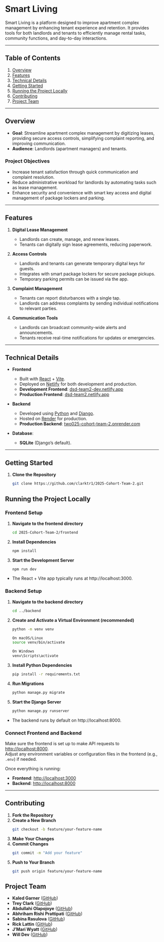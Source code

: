 # Smart Living

Smart Living is a platform designed to improve apartment complex management by enhancing tenant experience and retention. It provides tools for both landlords and tenants to efficiently manage rental tasks, community functions, and day-to-day interactions.

---

## Table of Contents
1. [Overview](#overview)  
2. [Features](#features)  
3. [Technical Details](#technical-details)  
4. [Getting Started](#getting-started)  
5. [Running the Project Locally](#running-the-project-locally)  
6. [Contributing](#contributing)  
7. [Project Team](#project-team)  

---

## Overview

- **Goal**: Streamline apartment complex management by digitizing leases, providing secure access controls, simplifying complaint reporting, and improving communication.  
- **Audience**: Landlords (apartment managers) and tenants.

### Project Objectives
- Increase tenant satisfaction through quick communication and complaint resolution.
- Reduce administrative workload for landlords by automating tasks such as lease management.
- Enhance security and convenience with smart key access and digital management of package lockers and parking.

---

## Features

1. **Digital Lease Management**  
   - Landlords can create, manage, and renew leases.  
   - Tenants can digitally sign lease agreements, reducing paperwork.

2. **Access Controls**  
   - Landlords and tenants can generate temporary digital keys for guests.  
   - Integrates with smart package lockers for secure package pickups.  
   - Temporary parking permits can be issued via the app.

3. **Complaint Management**  
   - Tenants can report disturbances with a single tap.  
   - Landlords can address complaints by sending individual notifications to relevant parties.

4. **Communication Tools**  
   - Landlords can broadcast community-wide alerts and announcements.  
   - Tenants receive real-time notifications for updates or emergencies.

---

## Technical Details

- **Frontend**  
  - Built with [React](https://reactjs.org/) + [Vite](https://vitejs.dev/).  
  - Deployed on [Netlify](https://www.netlify.com/) for both development and production.
  - **Development Frontend**: [dsd-team2-dev.netlify.app](https://dsd-team2-dev.netlify.app/)  
  - **Production Frontend**: [dsd-team2.netlify.app](https://dsd-team2.netlify.app/)

- **Backend**  
  - Developed using [Python](https://www.python.org/) and [Django](https://www.djangoproject.com/).  
  - Hosted on [Render](https://render.com/) for production.
  - **Production Backend**: [two025-cohort-team-2.onrender.com](https://two025-cohort-team-2.onrender.com/)


- **Database**:  
  - **SQLite** (Django’s default).

---

## Getting Started

1. **Clone the Repository**  
   ```bash
   git clone https://github.com/clarktr1/2025-Cohort-Team-2.git


## Running the Project Locally

### Frontend Setup

1. **Navigate to the frontend directory**  
   ```bash
   cd 2025-Cohort-Team-2/frontend
2. **Install Dependencies**  
   ```bash
   npm install
3. **Start the Development Server**  
   ```bash
   npm run dev 
   
- The React + Vite app typically runs at http://localhost:3000.

### Backend Setup

1. **Navigate to the backend directory**  
   ```bash
   cd ../backend
2. **Create and Activate a Virtual Environment (recommended)**  
   ```bash
   python -m venv venv
   
   On macOS/Linux
   source venv/bin/activate

   On Windows
   venv\Scripts\activate

3. **Install Python Dependencies**  
   ```bash
   pip install -r requirements.txt

4. **Run Migrations**  
   ```bash
   python manage.py migrate

4. **Start the Django Server**  
   ```bash
   python manage.py runserver

- The backend runs by default on http://localhost:8000.


### Connect Frontend and Backend

Make sure the frontend is set up to make API requests to [http://localhost:8000](http://localhost:8000).  
Adjust any environment variables or configuration files in the frontend (e.g., `.env`) if needed.

Once everything is running:

- **Frontend**: [http://localhost:3000](http://localhost:3000)  
- **Backend**: [http://localhost:8000](http://localhost:8000)

---

## Contributing

1. **Fork the Repository**
2. **Create a New Branch**
   ```bash
   git checkout -b feature/your-feature-name
3. **Make Your Changes**
4. **Commit Changes**
   ```bash
   git commit -m "Add your feature"
4. **Push to Your Branch**
   ```bash
   git push origin feature/your-feature-name


## Project Team

- **Kaled Garner** ([GitHub](https://github.com/kgarner-dev))
- **Trey Clark** ([GitHub](https://github.com/clarktr1))
- **Abdullahi Olapojoye** ([GitHub](https://github.com/AbdullahiOlapojoye))
- **Abhriham Rishi Prattipati** ([GitHub](https://github.com/abhiramrp ))
- **Sabina Rasulova** ([GitHub](https://github.com/srasulova))
- **Rick Lattin** ([GitHub](https://github.com/lattiric))
- **J’Mari Wyatt** ([GitHub](https://github.com/fffilps))
- **Will Dev** ([GitHub](https://github.com/addicted2crypto))






